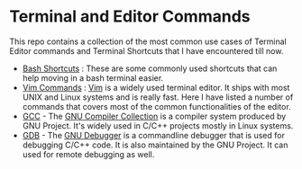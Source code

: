 # Terminal and Editor Commands

This repo contains a collection of the most common use cases of Terminal Editor commands and Terminal Shortcuts that I have encountered till now.

- [Bash Shortcuts](bash-shortcuts.md) : These are some commonly used shortcuts that can help moving in a bash terminal easier.
- [Vim Commands](vim-commands.md) : [Vim](https://www.vim.org/) is a widely used terminal editor. It ships with most UNIX and Linux systems and is really fast. Here I have listed a number of commands that covers most of the common functionalities of the editor.
- [GCC](gcc-and-gdb.md#gcc) - The [GNU Compiler Collection](https://gcc.gnu.org/) is a compiler system produced by GNU Project. It's widely used in C/C++ projects mostly in Linux systems.
- [GDB](gcc-and-gdb.md#gdb) - The [GNU Debugger](https://www.gnu.org/software/gdb/) is a commandline debugger that is used for debugging C/C++ code. It is also maintained by the GNU Project. It can used for remote debugging as well.
